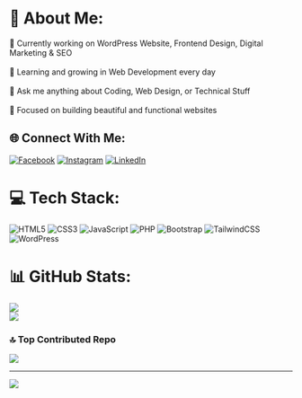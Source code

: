 # 💫 About Me:
🔭 Currently working on WordPress Website, Frontend Design, Digital Marketing & SEO<br>  
🌱 Learning and growing in Web Development every day<br>  
💬 Ask me anything about Coding, Web Design, or Technical Stuff<br>  
🚀 Focused on building beautiful and functional websites<br>

## 🌐 Connect With Me:
[![Facebook](https://img.shields.io/badge/Facebook-%231877F2.svg?logo=facebook&logoColor=white)](https://www.facebook.com/zahidulislam.naim/) 
[![Instagram](https://img.shields.io/badge/Instagram-%23E4405F.svg?logo=instagram&logoColor=white)](https://www.instagram.com/zahidul_islam_naim/) 
[![LinkedIn](https://img.shields.io/badge/LinkedIn-%230077B5.svg?logo=linkedin&logoColor=white)](https://www.linkedin.com/in/zahidul-islam-naim23)

# 💻 Tech Stack:
![HTML5](https://img.shields.io/badge/html5-%23E34F26.svg?style=for-the-badge&logo=html5&logoColor=white) 
![CSS3](https://img.shields.io/badge/css3-%231572B6.svg?style=for-the-badge&logo=css3&logoColor=white) 
![JavaScript](https://img.shields.io/badge/javascript-%23323330.svg?style=for-the-badge&logo=javascript&logoColor=%23F7DF1E) 
![PHP](https://img.shields.io/badge/php-%23777BB4.svg?style=for-the-badge&logo=php&logoColor=white) 
![Bootstrap](https://img.shields.io/badge/bootstrap-%238511FA.svg?style=for-the-badge&logo=bootstrap&logoColor=white) 
![TailwindCSS](https://img.shields.io/badge/tailwindcss-%2338B2AC.svg?style=for-the-badge&logo=tailwind-css&logoColor=white) 
![WordPress](https://img.shields.io/badge/WordPress-%23117AC9.svg?style=for-the-badge&logo=WordPress&logoColor=white)

# 📊 GitHub Stats:
![](https://github-readme-stats.vercel.app/api?username=zahidul-islam23&theme=dracula&hide_border=false&include_all_commits=true&count_private=true)<br/>
![](https://github-readme-stats.vercel.app/api/top-langs/?username=zahidul-islam23&theme=dracula&hide_border=false&include_all_commits=true&count_private=true&layout=compact)

### 🔝 Top Contributed Repo
![](https://github-contributor-stats.vercel.app/api?username=zahidul-islam23&limit=5&theme=dracula&combine_all_yearly_contributions=true)

---
[![](https://visitcount.itsvg.in/api?id=zahidul-islam23&icon=8&color=1)](https://visitcount.itsvg.in)

<!-- Built with ❤️ by Zahidul Islam -->
